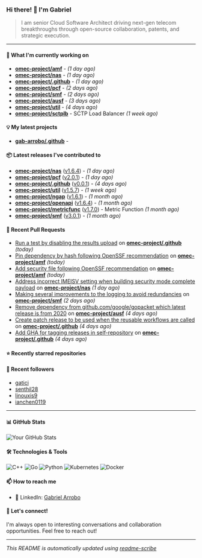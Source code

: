 ### Hi there! 👋 I'm Gabriel

> I am senior Cloud Software Architect driving next-gen telecom breakthroughs
through open-source collaboration, patents, and strategic execution.

---

#### 🚀 What I'm currently working on

- **[omec-project/amf](https://github.com/omec-project/amf)** -  *(1 day ago)*
- **[omec-project/nas](https://github.com/omec-project/nas)** -  *(1 day ago)*
- **[omec-project/.github](https://github.com/omec-project/.github)** -  *(1 day ago)*
- **[omec-project/pcf](https://github.com/omec-project/pcf)** -  *(2 days ago)*
- **[omec-project/smf](https://github.com/omec-project/smf)** -  *(2 days ago)*
- **[omec-project/ausf](https://github.com/omec-project/ausf)** -  *(3 days ago)*
- **[omec-project/util](https://github.com/omec-project/util)** -  *(4 days ago)*
- **[omec-project/sctplb](https://github.com/omec-project/sctplb)** - SCTP Load Balancer *(1 week ago)*

#### 💡 My latest projects

- **[gab-arrobo/.github](https://github.com/gab-arrobo/.github)** - 

#### 📦 Latest releases I've contributed to

- **[omec-project/nas](https://github.com/omec-project/nas)** ([v1.6.4](https://github.com/omec-project/nas/releases/tag/v1.6.4)) -  *(1 day ago)*
- **[omec-project/pcf](https://github.com/omec-project/pcf)** ([v2.0.1](https://github.com/omec-project/pcf/releases/tag/v2.0.1)) -  *(1 day ago)*
- **[omec-project/.github](https://github.com/omec-project/.github)** ([v0.0.1](https://github.com/omec-project/.github/releases/tag/v0.0.1)) -  *(4 days ago)*
- **[omec-project/util](https://github.com/omec-project/util)** ([v1.5.7](https://github.com/omec-project/util/releases/tag/v1.5.7)) -  *(1 week ago)*
- **[omec-project/ngap](https://github.com/omec-project/ngap)** ([v1.6.1](https://github.com/omec-project/ngap/releases/tag/v1.6.1)) -  *(1 month ago)*
- **[omec-project/openapi](https://github.com/omec-project/openapi)** ([v1.6.4](https://github.com/omec-project/openapi/releases/tag/v1.6.4)) -  *(1 month ago)*
- **[omec-project/metricfunc](https://github.com/omec-project/metricfunc)** ([v1.7.0](https://github.com/omec-project/metricfunc/releases/tag/v1.7.0)) - Metric Function *(1 month ago)*
- **[omec-project/smf](https://github.com/omec-project/smf)** ([v3.0.1](https://github.com/omec-project/smf/releases/tag/v3.0.1)) -  *(1 month ago)*

#### 🔧 Recent Pull Requests

- [Run a test by disabling the results upload](https://github.com/omec-project/.github/pull/63) on **[omec-project/.github](https://github.com/omec-project/.github)** *(today)*
- [Pin dependency by hash following OpenSSF recommendation](https://github.com/omec-project/amf/pull/543) on **[omec-project/amf](https://github.com/omec-project/amf)** *(today)*
- [Add security file following OpenSSF recommendation](https://github.com/omec-project/amf/pull/542) on **[omec-project/amf](https://github.com/omec-project/amf)** *(today)*
- [Address incorrect IMEISV setting when building security mode complete payload](https://github.com/omec-project/nas/pull/129) on **[omec-project/nas](https://github.com/omec-project/nas)** *(1 day ago)*
- [Making several improvements to the logging to avoid redundancies](https://github.com/omec-project/smf/pull/473) on **[omec-project/smf](https://github.com/omec-project/smf)** *(2 days ago)*
- [Remove dependency from github.com/google/gopacket which latest release is from 2020](https://github.com/omec-project/ausf/pull/224) on **[omec-project/ausf](https://github.com/omec-project/ausf)** *(4 days ago)*
- [Create patch release to be used when the reusable workflows are called](https://github.com/omec-project/.github/pull/61) on **[omec-project/.github](https://github.com/omec-project/.github)** *(4 days ago)*
- [Add GHA for tagging releases in self-repository](https://github.com/omec-project/.github/pull/60) on **[omec-project/.github](https://github.com/omec-project/.github)** *(4 days ago)*

#### ⭐ Recently starred repositories


#### 👥 Recent followers

- [gatici](https://github.com/gatici)
- [senthil28](https://github.com/senthil28)
- [linouxis9](https://github.com/linouxis9)
- [ianchen0119](https://github.com/ianchen0119)

---

#### 📊 GitHub Stats
![Your GitHub Stats](https://github-readme-stats.vercel.app/api?username=gab-arrobo&show_icons=true&theme=radical)

#### 🛠️ Technologies & Tools
![C++](https://img.shields.io/badge/-C++-00599C?style=flat-square&logo=cplusplus&logoColor=white)
![Go](https://img.shields.io/badge/-Go-00ADD8?style=flat-square&logo=go&logoColor=white)
![Python](https://img.shields.io/badge/-Python-3776AB?style=flat-square&logo=python&logoColor=white)
![Kubernetes](https://img.shields.io/badge/-Kubernetes-326CE5?style=flat-square&logo=kubernetes&logoColor=white)
![Docker](https://img.shields.io/badge/-Docker-2496ED?style=flat-square&logo=docker&logoColor=white)

#### 📫 How to reach me
- 💼 LinkedIn: [Gabriel Arrobo](https://www.linkedin.com/in/gabrielarrobo/)

#### 💬 Let's connect!
I'm always open to interesting conversations and collaboration opportunities. Feel free to reach out!

---
*This README is automatically updated using [readme-scribe](https://github.com/muesli/readme-scribe)*


